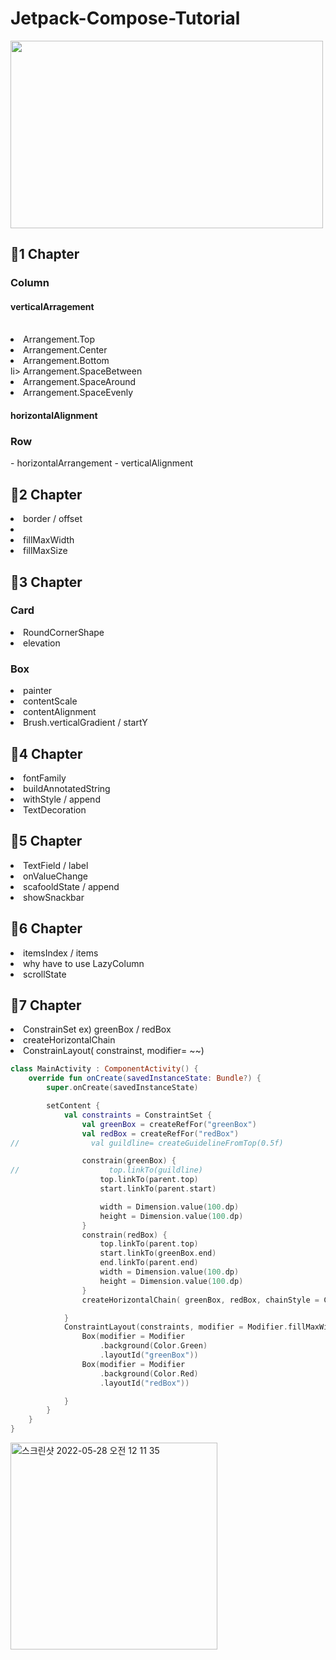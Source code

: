 # Jetpack-Compose-Tutorial

<img src="https://velog.velcdn.com/images/workspace/post/242af9e8-77be-432f-b1f3-71eff291b781/android-jetpack-header.png" width="500" height ="300"><br>
<h2>🍎1 Chapter</h2>
  
<h3>Column</h3>
  <h4>verticalArragement </h4><br> 
  <li>Arrangement.Top</li>
  <li>Arrangement.Center</li>
  <li>Arrangement.Bottom</li>
  li> Arrangement.SpaceBetween</li>
  <li>Arrangement.SpaceAround</li>
  <li>Arrangement.SpaceEvenly</li>
  
  <h4>horizontalAlignment</h4>
 
  
 <h3>Row</h3> 
 - horizontalArrangement
 - verticalAlignment
  
  
 <h2>🍎2 Chapter</h2>
 <li>border / offset<li>
 <li>fillMaxWidth</li>
  <li>fillMaxSize</li>

 <h2>🍎3 Chapter</h2> 
 <h3> Card</h3>
 <li>RoundCornerShape</li>
  <li>elevation</li>
  
<h3>Box</h3>
 <li>painter </li>
 <li>contentScale</li>
 <li>contentAlignment</li>
 <li>Brush.verticalGradient / startY</li>

<h2>🍎4 Chapter</h2>
<li>fontFamily</li>
<li>buildAnnotatedString</li>
<li>withStyle / append</li>
<li>TextDecoration</li>

 <h2>🍎5 Chapter</h2>
<li>TextField / label</li>
<li>onValueChange</li>
<li>scafooldState / append</li>
<li>showSnackbar</li>

<h2>🍎6 Chapter</h2>
<li>itemsIndex / items</li>
<li>why have to use LazyColumn</li>
<li>scrollState</li>

<h2>🍎7 Chapter</h2>
<li>ConstrainSet ex) greenBox / redBox</li>
<li>createHorizontalChain </li>
<li>ConstrainLayout( constrainst, modifier= ~~)</li>

~~~kotlin
class MainActivity : ComponentActivity() {
    override fun onCreate(savedInstanceState: Bundle?) {
        super.onCreate(savedInstanceState)

        setContent {
            val constraints = ConstraintSet {
                val greenBox = createRefFor("greenBox")
                val redBox = createRefFor("redBox")
//                val guildline= createGuidelineFromTop(0.5f)

                constrain(greenBox) {
//                    top.linkTo(guildline)
                    top.linkTo(parent.top)
                    start.linkTo(parent.start)

                    width = Dimension.value(100.dp)
                    height = Dimension.value(100.dp)
                }
                constrain(redBox) {
                    top.linkTo(parent.top)
                    start.linkTo(greenBox.end)
                    end.linkTo(parent.end)
                    width = Dimension.value(100.dp)
                    height = Dimension.value(100.dp)
                }
                createHorizontalChain( greenBox, redBox, chainStyle = ChainStyle.Packed)

            }
            ConstraintLayout(constraints, modifier = Modifier.fillMaxWidth()){
                Box(modifier = Modifier
                    .background(Color.Green)
                    .layoutId("greenBox"))
                Box(modifier = Modifier
                    .background(Color.Red)
                    .layoutId("redBox"))

            }
        }
    }
}
~~~
<img width="331" alt="스크린샷 2022-05-28 오전 12 11 35" src="https://user-images.githubusercontent.com/70245821/170727921-d0d4fb8c-f64c-42b3-b65e-476a8f23a982.png">


